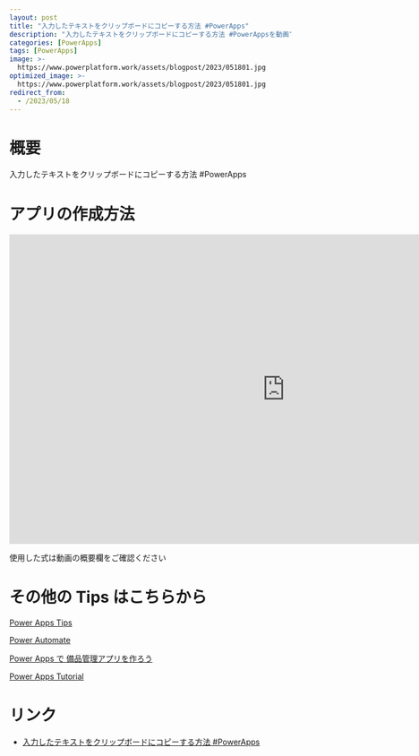 ```yaml
---
layout: post
title: "入力したテキストをクリップボードにコピーする方法 #PowerApps"
description: "入力したテキストをクリップボードにコピーする方法 #PowerAppsを動画で分かりやすく解説"
categories: [PowerApps]
tags: [PowerApps]
image: >-
  https://www.powerplatform.work/assets/blogpost/2023/051801.jpg
optimized_image: >-
  https://www.powerplatform.work/assets/blogpost/2023/051801.jpg
redirect_from:
  - /2023/05/18
---
```



#  概要

入力したテキストをクリップボードにコピーする方法 #PowerApps


# アプリの作成方法

<iframe width="983" height="553" src="https://www.youtube.com/embed/mK_IKGzOm5s" title="YouTube video player" frameborder="0" allow="accelerometer; autoplay; clipboard-write; encrypted-media; gyroscope; picture-in-picture" allowfullscreen></iframe>


使用した式は動画の概要欄をご確認ください


# その他の Tips はこちらから

[Power Apps Tips](https://www.youtube.com/watch?v=VrAQf3JQ7yM&list=PLVhFi1fb3DqakSLVMn22DDcySXh9jtzi- )


[Power Automate](https://www.youtube.com/watch?v=-YnJYT0ASEM&list=PLVhFi1fb3Dqbzic6GieqnLFgD3aTj-eHA)


[Power Apps で 備品管理アプリを作ろう](https://www.youtube.com/playlist?list=PLVhFi1fb3DqZM3HKb8Hea6XEL96990Fyn)


[Power Apps Tutorial](https://www.youtube.com/playlist?list=PLVhFi1fb3DqalxpL974VvAJvV4iWoSbe_)


# リンク


- [入力したテキストをクリップボードにコピーする方法 #PowerApps](https://www.youtube.com/watch?v=mK_IKGzOm5s)

